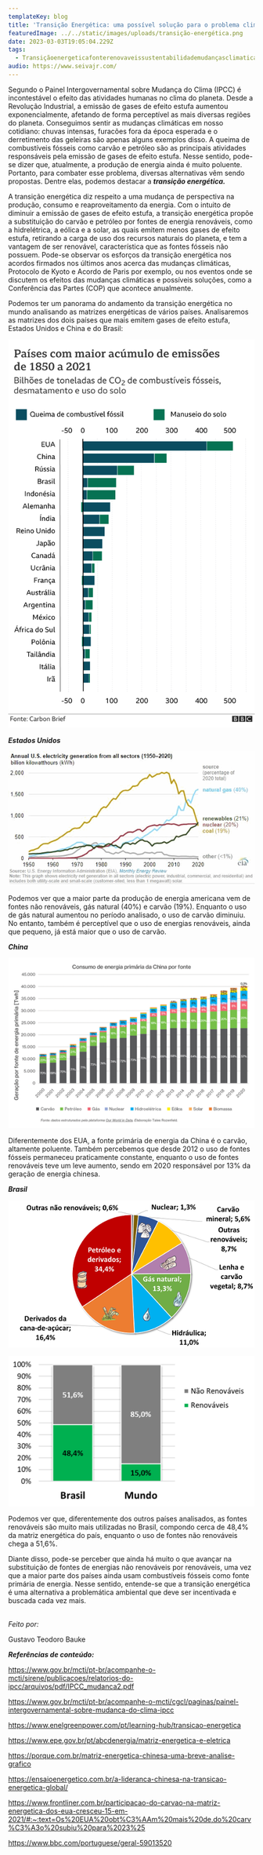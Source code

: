 ```yaml
---
templateKey: blog
title: 'Transição Energética: uma possível solução para o problema climático'
featuredImage: ../../static/images/uploads/transição-energética.png
date: 2023-03-03T19:05:04.229Z
tags:
  - Transiçãoenergeticafonterenovaveissustentabilidademudançasclimaticas
audio: https://www.seivajr.com/
---
```


Segundo o Painel Intergovernamental sobre Mudança do Clima (IPCC) é incontestável o efeito das atividades humanas no clima do planeta. Desde a Revolução Industrial, a emissão de gases de efeito estufa aumentou exponencialmente, afetando de forma perceptível as mais diversas regiões do planeta. Conseguimos sentir as mudanças climáticas em nosso cotidiano: chuvas intensas, furacões fora da época esperada e o derretimento das geleiras são apenas alguns exemplos disso. A queima de combustíveis fósseis como carvão e petróleo são as principais atividades responsáveis pela emissão de gases de efeito estufa. Nesse sentido, pode-se dizer que, atualmente, a produção de energia ainda é muito poluente. Portanto, para combater esse problema, diversas alternativas vêm sendo propostas. Dentre elas, podemos destacar a **_transição energética._**

A transição energética diz respeito a uma mudança de perspectiva na produção, consumo e reaproveitamento da energia. Com o intuito de diminuir a emissão de gases de efeito estufa, a transição energética propõe a substituição do carvão e petróleo por fontes de energia renováveis, como a hidrelétrica, a eólica e a solar, as quais emitem menos gases de efeito estufa, retirando a carga de uso dos recursos naturais do planeta, e tem a vantagem de ser renovável, característica que as fontes fósseis não possuem. Pode-se observar os esforços da transição energética nos acordos firmados nos últimos anos acerca das mudanças climáticas, Protocolo de Kyoto e Acordo de Paris por exemplo, ou nos eventos onde se discutem os efeitos das mudanças climáticas e possíveis soluções, como a Conferência das Partes (COP) que acontece anualmente.

Podemos ter um panorama do andamento da transição energética no mundo analisando as matrizes energéticas de vários países. Analisaremos as matrizes dos dois países que mais emitem gases de efeito estufa, Estados Unidos e China e do Brasil:

![Gráfico de maiores emissores de gás carbônico desde 1850 até 2021](../../static/images/uploads/image5.png)

**_Estados Unidos_**

![Evolução da matriz energética americana desde 1950 até 2020](../../static/images/uploads/image1.gif)

Podemos ver que a maior parte da produção de energia americana vem de fontes não renováveis, gás natural (40%) e carvão (19%). Enquanto o uso de gás natural aumentou no período analisado, o uso de carvão diminuiu. No entanto, também é perceptível que o uso de energias renováveis, ainda que pequeno, já está maior que o uso de carvão.

**_C﻿hina_**

![Evolução da matriz energética chinesa desde 2000 até 2020](../../static/images/uploads/image4.jpg)

Diferentemente dos EUA, a fonte primária de energia da China é o carvão, altamente poluente. Também percebemos que desde 2012 o uso de fontes fósseis permaneceu praticamente constante, enquanto o uso de fontes renováveis teve um leve aumento, sendo em 2020 responsável por 13% da geração de energia chinesa.

**_B﻿rasil_**

![Matriz energética brasileira em 2021](../../static/images/uploads/image2.png)

![Comparação entre porcentagem de fontes renováveis usadas nas matrizes energéticas do Brasil e do Mundo](../../static/images/uploads/image3.png)

Podemos ver que, diferentemente dos outros países analisados, as fontes renováveis são muito mais utilizadas no Brasil, compondo cerca de 48,4% da matriz energética do país, enquanto o uso de fontes não renováveis chega a 51,6%.

Diante disso, pode-se perceber que ainda há muito o que avançar na substituição de fontes de energias não renováveis por renováveis, uma vez que a maior parte dos países ainda usam combustíveis fósseis como fonte primária de energia. Nesse sentido, entende-se que a transição energética é uma alternativa a problemática ambiental que deve ser incentivada e buscada cada vez mais.

\
_F﻿eito por:_

G﻿ustavo Teodoro Bauke

**_R﻿eferências de conteúdo:_**

<https://www.gov.br/mcti/pt-br/acompanhe-o-mcti/sirene/publicacoes/relatorios-do-ipcc/arquivos/pdf/IPCC_mudanca2.pdf>

<https://www.gov.br/mcti/pt-br/acompanhe-o-mcti/cgcl/paginas/painel-intergovernamental-sobre-mudanca-do-clima-ipcc>

<https://www.enelgreenpower.com/pt/learning-hub/transicao-energetica>

<https://www.epe.gov.br/pt/abcdenergia/matriz-energetica-e-eletrica>

<https://porque.com.br/matriz-energetica-chinesa-uma-breve-analise-grafico>

<https://ensaioenergetico.com.br/a-lideranca-chinesa-na-transicao-energetica-global/>

<https://www.frontliner.com.br/participacao-do-carvao-na-matriz-energetica-dos-eua-cresceu-15-em-2021/#:~:text=Os%20EUA%20obt%C3%AAm%20mais%20de,do%20carv%C3%A3o%20subiu%20para%2023%25>

<https://www.bbc.com/portuguese/geral-59013520>
